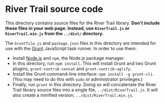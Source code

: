 # River Trail source code

This directory contains source files for the River Trail library.  **Don't include these files in your web page.  Instead, use `RiverTrail.js` or `RiverTrail.min.js` from the `../dist/` directory.**

The `Gruntfile.js` and `package.json` files in this directory are intended for use with the [Grunt](http://gruntjs.com) JavaScript task runner.  In order to use them:

  * Install [Node.js](http://nodejs.org/) and `npm`, the Node.js package manager.
  * In this directory, run `npm install`.  This will install Grunt and two Grunt plugins, `grunt-contrib-concat` and `grunt-contrib-uglify`.
  * Install the Grunt command-line interface: `npm install -g grunt-cli`.  (You may need to do this with `sudo` or administrator privileges.)
  * Finally, run `grunt` in this directory.  Doing so will concatenate the River Trail library source files into a single file, `../dist/RiverTrail.js`.  It will also create a minified version, `../dist/RiverTrail.min.js`.
